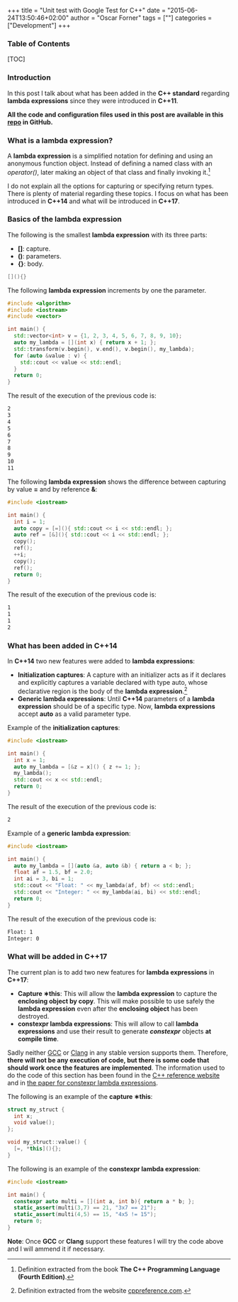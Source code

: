 +++
title = "Unit test with Google Test for C++"
date = "2015-06-24T13:50:46+02:00"
author = "Oscar Forner"
tags = [""]
categories = ["Development"]
+++

### Table of Contents
[TOC]

### Introduction
In this post I talk about what has been added in the **C++ standard** regarding **lambda expressions** since they were introduced in **C++11**.

**All the code and configuration files used in this post are available in this
[repo](https://github.com/maitesin/blog/tree/master/lambda_comparison_2016_05_14) in GitHub.**

### What is a lambda expression?
A **lambda expression** is a simplified notation for defining and using an anonymous function object. Instead of defining a named class with an *operator()*, later making an object of that class and finally invoking it.[^1]

I do not explain all the options for capturing or specifying return types. There is plenty of material regarding these topics. I focus on what has been introduced in **C++14** and what will be introduced in **C++17**.

### Basics of the lambda expression
The following is the smallest **lambda expression** with its three parts:

- **[]**: capture.
- **()**: parameters.
- **{}**: body.

``` cpp
[](){}
```

The following **lambda expression** increments by one the parameter.
``` cpp
#include <algorithm>
#include <iostream>
#include <vector>

int main() {
  std::vector<int> v = {1, 2, 3, 4, 5, 6, 7, 8, 9, 10};
  auto my_lambda = [](int x) { return x + 1; };
  std::transform(v.begin(), v.end(), v.begin(), my_lambda);
  for (auto &value : v) {
    std::cout << value << std::endl;
  }
  return 0;
}
```

The result of the execution of the previous code is:
``` bash
2
3
4
5
6
7
8
9
10
11
```

The following **lambda expression** shows the difference between capturing by value **=** and by reference **&**:
``` cpp
#include <iostream>

int main() {
  int i = 1;
  auto copy = [=](){ std::cout << i << std::endl; };
  auto ref = [&](){ std::cout << i << std::endl; };
  copy();
  ref();
  ++i;
  copy();
  ref();
  return 0;
}
```

The result of the execution of the previous code is:
``` bash
1
1
1
2
```

### What has been added in C++14
In **C++14** two new features were added to **lambda expressions**:

- **Initialization captures**: A capture with an initializer acts as if it declares and explicitly captures a variable declared with type auto, whose declarative region is the body of the **lambda expression**.[^2]
- **Generic lambda expressions**: Until **C++14** parameters of a **lambda expression** should be of a specific type. Now, **lambda expressions** accept **auto** as a valid parameter type.

Example of the **initialization captures**:
``` cpp
#include <iostream>

int main() {
  int x = 1;
  auto my_lambda = [&z = x]() { z += 1; };
  my_lambda();
  std::cout << x << std::endl;
  return 0;
}
```

The result of the execution of the previous code is:
``` bash
2
```

Example of a **generic lambda expression**:
``` cpp
#include <iostream>

int main() {
  auto my_lambda = [](auto &a, auto &b) { return a < b; };
  float af = 1.5, bf = 2.0;
  int ai = 3, bi = 1;
  std::cout << "Float: " << my_lambda(af, bf) << std::endl;
  std::cout << "Integer: " << my_lambda(ai, bi) << std::endl;
  return 0;
}
```

The result of the execution of the previous code is:
``` bash
Float: 1
Integer: 0
```

### What will be added in C++17
The current plan is to add two new features for **lambda expressions** in **C++17**:

- **Capture &lowast;this**: This will allow the **lambda expression** to capture the **enclosing object by copy**. This will make possible to use safely the **lambda expression** even after the **enclosing object** has been destroyed.
- **constexpr lambda expressions**: This will allow to call **lambda expressions** and use their result to generate ***constexpr*** objects **at compile time**.

Sadly neither [GCC](https://gcc.gnu.org/projects/cxx-status.html#cxx1z) or [Clang](http://clang.llvm.org/cxx_status.html) in any stable version supports them. Therefore, **there will not be any execution of code, but there is some code that should work once the features are implemented**. The information used to do the code of this section has been found in the [C++ reference website](http://en.cppreference.com/w/cpp/language/lambda) and in [the paper for constexpr lambda expressions](https://isocpp.org/files/papers/N4487.pdf).

The following is an example of the **capture &lowast;this**:
``` cpp
struct my_struct {
  int x;
  void value();
};

void my_struct::value() {
  [=, *this](){};
}
```

The following is an example of the **constexpr lambda expression**:
``` cpp
#include <iostream>

int main() {
  constexpr auto multi = [](int a, int b){ return a * b; };
  static_assert(multi(3,7) == 21, "3x7 == 21");
  static_assert(multi(4,5) == 15, "4x5 != 15");
  return 0;
}
```

**Note**: Once **GCC** or **Clang** support these features I will try the code above and I will ammend it if necessary.

[^1]: Definition extracted from the book **The C++ Programming Language (Fourth Edition)**.
[^2]: Definition extracted from the website [cppreference.com](http://en.cppreference.com/w/cpp/language/lambda).
